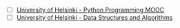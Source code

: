 - [ ] [University of Helsinki - Python Programming MOOC](https://programming-24.mooc.fi/)
- [ ] [University of Helsinki - Data Structures and Algorithms](https://tira.mooc.fi/spring-2024/)
